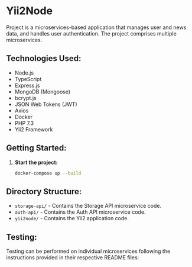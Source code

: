 # Yii2Node

Project is a microservices-based application that manages user and news data, and handles user authentication. The project comprises multiple microservices.


## Technologies Used:

- Node.js
- TypeScript
- Express.js
- MongoDB (Mongoose)
- bcrypt.js
- JSON Web Tokens (JWT)
- Axios
- Docker
- PHP 7.3
- Yii2 Framework

## Getting Started:


1. **Start the project:**
    ```bash
    docker-compose up --build
    ```

## Directory Structure:

- `storage-api/` - Contains the Storage API microservice code.
- `auth-api/` - Contains the Auth API microservice code.
- `yii2node/` - Contains the Yii2 application code.

## Testing:

Testing can be performed on individual microservices following the instructions provided in their respective README files:
